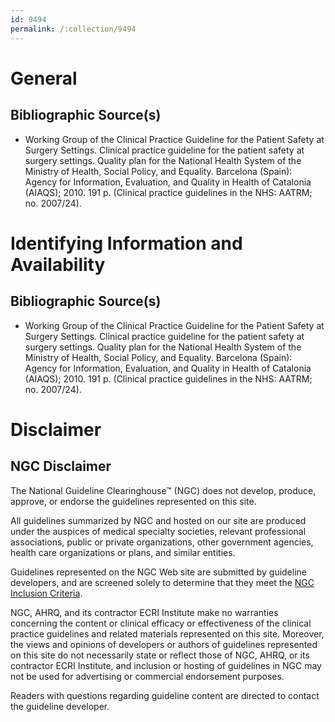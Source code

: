 ```yaml
---
id: 9494
permalink: /:collection/9494
---
```


# General

## Bibliographic Source(s)

- Working Group of the Clinical Practice Guideline for the Patient Safety at Surgery Settings. Clinical practice guideline for the patient safety at surgery settings. Quality plan for the National Health System of the Ministry of Health, Social Policy, and Equality. Barcelona (Spain): Agency for Information, Evaluation, and Quality in Health of Catalonia (AIAQS); 2010. 191 p. (Clinical practice guidelines in the NHS: AATRM; no. 2007/24).

# Identifying Information and Availability

## Bibliographic Source(s)

- Working Group of the Clinical Practice Guideline for the Patient Safety at Surgery Settings. Clinical practice guideline for the patient safety at surgery settings. Quality plan for the National Health System of the Ministry of Health, Social Policy, and Equality. Barcelona (Spain): Agency for Information, Evaluation, and Quality in Health of Catalonia (AIAQS); 2010. 191 p. (Clinical practice guidelines in the NHS: AATRM; no. 2007/24).

# Disclaimer

## NGC Disclaimer

The National Guideline Clearinghouse™ (NGC) does not develop, produce, approve, or endorse the guidelines represented on this site.

All guidelines summarized by NGC and hosted on our site are produced under the auspices of medical specialty societies, relevant professional associations, public or private organizations, other government agencies, health care organizations or plans, and similar entities.

Guidelines represented on the NGC Web site are submitted by guideline developers, and are screened solely to determine that they meet the [NGC Inclusion Criteria](/help-and-about/summaries/inclusion-criteria).

NGC, AHRQ, and its contractor ECRI Institute make no warranties concerning the content or clinical efficacy or effectiveness of the clinical practice guidelines and related materials represented on this site. Moreover, the views and opinions of developers or authors of guidelines represented on this site do not necessarily state or reflect those of NGC, AHRQ, or its contractor ECRI Institute, and inclusion or hosting of guidelines in NGC may not be used for advertising or commercial endorsement purposes.

Readers with questions regarding guideline content are directed to contact the guideline developer.

